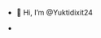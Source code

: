 - 👋 Hi, I’m @Yuktidixit24

- 

<!---
Yuktidixit24/Yuktidixit24 is a ✨ special ✨ repository because its `README.md` (this file) appears on your GitHub profile.
You can click the Preview link to take a look at your changes.
--->
